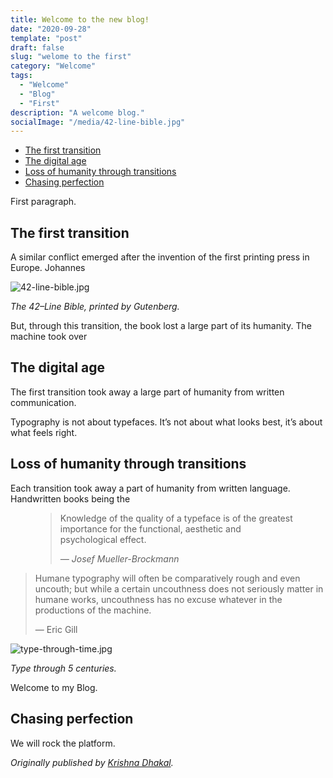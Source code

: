 ```yaml
---
title: Welcome to the new blog!
date: "2020-09-28"
template: "post"
draft: false
slug: "welome to the first"
category: "Welcome"
tags:
  - "Welcome"
  - "Blog"
  - "First"
description: "A welcome blog."
socialImage: "/media/42-line-bible.jpg"
---
```


- [The first transition](#the-first-transition)
- [The digital age](#the-digital-age)
- [Loss of humanity through transitions](#loss-of-humanity-through-transitions)
- [Chasing perfection](#chasing-perfection)

First paragraph.

## The first transition

A similar conflict emerged after the invention of the first printing press in Europe. Johannes 

![42-line-bible.jpg](/media/42-line-bible.jpg)

*The 42–Line Bible, printed by Gutenberg.*

But, through this transition, the book lost a large part of its humanity. The machine took over 

## The digital age

The first transition took away a large part of humanity from written communication. 


Typography is not about typefaces. It’s not about what looks best, it’s about what feels right. 

## Loss of humanity through transitions

Each transition took away a part of humanity from written language. Handwritten books being the 

<figure>
	<blockquote>
		<p>Knowledge of the quality of a typeface is of the greatest importance for the functional, aesthetic and psychological effect.</p>
		<footer>
			<cite>— Josef Mueller-Brockmann</cite>
		</footer>
	</blockquote>
</figure>

> Humane typography will often be comparatively rough and even uncouth; but while a certain uncouthness does not seriously matter in humane works, uncouthness has no excuse whatever in the productions of the machine.
>
> — Eric Gill

![type-through-time.jpg](/media/type-through-time.jpg)

*Type through 5 centuries.*

Welcome to my Blog.

## Chasing perfection

We will rock the platform.

*Originally published by [Krishna Dhakal](https://kdhakal.com.np).*